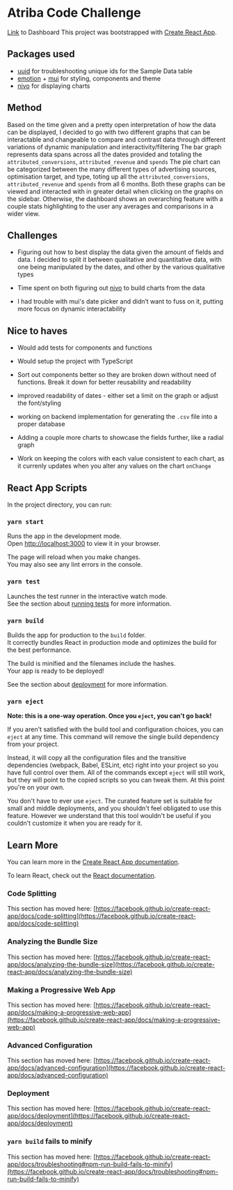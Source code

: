 # Atriba Code Challenge

[Link](https://marishkazachariah.github.io/adtriba-code-challenge/) to Dashboard
This project was bootstrapped with [Create React App](https://github.com/facebook/create-react-app).

## Packages used

- [uuid](https://github.com/uuidjs/uuid) for troubleshooting unique ids for the Sample Data table
- [emotion](https://emotion.sh/docs/styled) + [mui](https://mui.com/material-ui/) for styling, components and theme
- [nivo](https://nivo.rocks/) for displaying charts

## Method

Based on the time given and a pretty open interpretation of how the data can be displayed, I decided to go with two different graphs that can be interactable and changeable to compare and contrast data through different variations of dynamic manipulation and interactivity/filtering
The bar graph represents data spans across all the dates provided and totaling the `attributed_conversions`, `attributed_revenue` and `spends`
The pie chart can be categorized between the many different types of advertising sources, optimisation target, and type, toting up all the `attributed_conversions`, `attributed_revenue` and `spends` from all 6 months.
Both these graphs can be viewed and interacted with in greater detail when clicking on the graphs on the sidebar. Otherwise, the dashboard shows an overarching feature with a couple stats highlighting to the user any averages and comparisons in a wider view.

## Challenges

- Figuring out how to best display the data given the amount of fields and data. I decided to split it between qualitative and quantitative data, with one being manipulated by the dates, and other by the various qualitative types

- Time spent on both figuring out [nivo](<(https://nivo.rocks/)>) to build charts from the data

- I had trouble with mui's date picker and didn’t want to fuss on it, putting more focus on dynamic interactability

## Nice to haves

- Would add tests for components and functions

- Would setup the project with TypeScript

- Sort out components better so they are broken down without need of functions. Break it down for better reusability and readability

- improved readability of dates - either set a limit on the graph or adjust the font/styling

- working on backend implementation for generating the `.csv` file into a proper database

- Adding a couple more charts to showcase the fields further, like a radial graph

- Work on keeping the colors with each value consistent to each chart, as it currenly updates when you alter any values on the chart `onChange`

## React App Scripts

In the project directory, you can run:

### `yarn start`

Runs the app in the development mode.\
Open [http://localhost:3000](http://localhost:3000) to view it in your browser.

The page will reload when you make changes.\
You may also see any lint errors in the console.

### `yarn test`

Launches the test runner in the interactive watch mode.\
See the section about [running tests](https://facebook.github.io/create-react-app/docs/running-tests) for more information.

### `yarn build`

Builds the app for production to the `build` folder.\
It correctly bundles React in production mode and optimizes the build for the best performance.

The build is minified and the filenames include the hashes.\
Your app is ready to be deployed!

See the section about [deployment](https://facebook.github.io/create-react-app/docs/deployment) for more information.

### `yarn eject`

**Note: this is a one-way operation. Once you `eject`, you can't go back!**

If you aren't satisfied with the build tool and configuration choices, you can `eject` at any time. This command will remove the single build dependency from your project.

Instead, it will copy all the configuration files and the transitive dependencies (webpack, Babel, ESLint, etc) right into your project so you have full control over them. All of the commands except `eject` will still work, but they will point to the copied scripts so you can tweak them. At this point you're on your own.

You don't have to ever use `eject`. The curated feature set is suitable for small and middle deployments, and you shouldn't feel obligated to use this feature. However we understand that this tool wouldn't be useful if you couldn't customize it when you are ready for it.

## Learn More

You can learn more in the [Create React App documentation](https://facebook.github.io/create-react-app/docs/getting-started).

To learn React, check out the [React documentation](https://reactjs.org/).

### Code Splitting

This section has moved here: [https://facebook.github.io/create-react-app/docs/code-splitting](https://facebook.github.io/create-react-app/docs/code-splitting)

### Analyzing the Bundle Size

This section has moved here: [https://facebook.github.io/create-react-app/docs/analyzing-the-bundle-size](https://facebook.github.io/create-react-app/docs/analyzing-the-bundle-size)

### Making a Progressive Web App

This section has moved here: [https://facebook.github.io/create-react-app/docs/making-a-progressive-web-app](https://facebook.github.io/create-react-app/docs/making-a-progressive-web-app)

### Advanced Configuration

This section has moved here: [https://facebook.github.io/create-react-app/docs/advanced-configuration](https://facebook.github.io/create-react-app/docs/advanced-configuration)

### Deployment

This section has moved here: [https://facebook.github.io/create-react-app/docs/deployment](https://facebook.github.io/create-react-app/docs/deployment)

### `yarn build` fails to minify

This section has moved here: [https://facebook.github.io/create-react-app/docs/troubleshooting#npm-run-build-fails-to-minify](https://facebook.github.io/create-react-app/docs/troubleshooting#npm-run-build-fails-to-minify)
